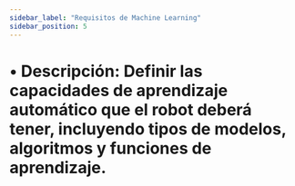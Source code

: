 ```yaml
---
sidebar_label: "Requisitos de Machine Learning"
sidebar_position: 5
---
```


# •	Descripción: Definir las capacidades de aprendizaje automático que el robot deberá tener, incluyendo tipos de modelos, algoritmos y funciones de aprendizaje.
